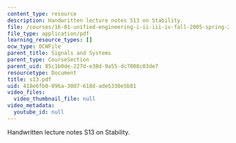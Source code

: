 ```yaml
---
content_type: resource
description: Handwritten lecture notes S13 on Stability.
file: /courses/16-01-unified-engineering-i-ii-iii-iv-fall-2005-spring-2006/418e6fb0096a30d7618dade5330e5b81_s13.pdf
file_type: application/pdf
learning_resource_types: []
ocw_type: OCWFile
parent_title: Signals and Systems
parent_type: CourseSection
parent_uid: 85c1b0de-227d-e38d-9a55-dc7008c03de7
resourcetype: Document
title: s13.pdf
uid: 418e6fb0-096a-30d7-618d-ade5330e5b81
video_files:
  video_thumbnail_file: null
video_metadata:
  youtube_id: null
---
```

Handwritten lecture notes S13 on Stability.